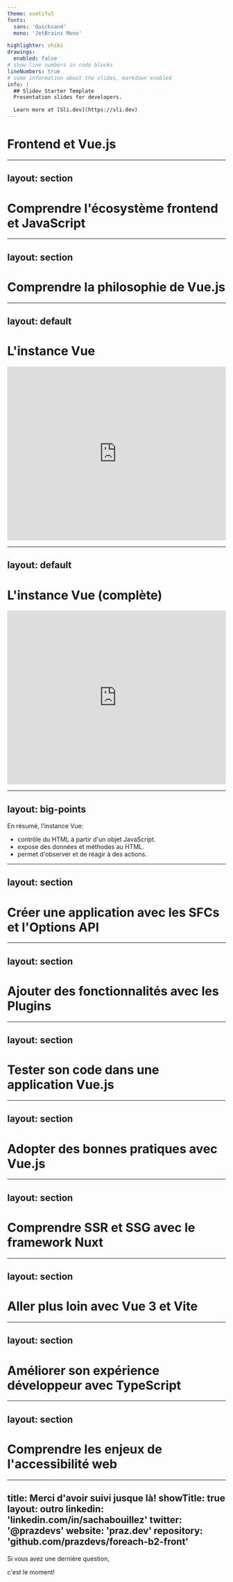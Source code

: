 ```yaml
---
theme: vuetiful
fonts: 
  sans: 'Quicksand'
  mono: 'JetBrains Mono'

highlighter: shiki
drawings:
  enabled: false
# show line numbers in code blocks
lineNumbers: true
# some information about the slides, markdown enabled
info: |
  ## Slidev Starter Template
  Presentation slides for developers.

  Learn more at [Sli.dev](https://sli.dev)
---
```

# Frontend et Vue.js
<!--
The last comment block of each slide will be treated as slide notes. It will be visible and editable in Presenter Mode along with the slide. [Read more in the docs](https://sli.dev/guide/syntax.html#notes)
-->
---
layout: section
---
# Comprendre l'écosystème frontend et JavaScript
<!--
Histoire du webdev,
single page apps,
architecture en composants,
outillage Javascript (bundlers, linters, frameworks...),
IDEs, DevTools, CLIs,
-->
---
layout: section
---

# Comprendre la philosophie de Vue.js
<!--
L'instance Vue,
Data et directives,
Methods, Computeds et Watchers,
-->
---
layout: default
---
# L'instance Vue

<iframe height="400" style="width: 100%;" scrolling="no" title="Vue JS instance" src="https://codepen.io/prazdevs/embed/zYdPvXz?default-tab=html%2Cresult&editable=true" frameborder="no" loading="lazy" allowtransparency="true" allowfullscreen="true">
  See the Pen <a href="https://codepen.io/prazdevs/pen/zYdPvXz">
  Vue JS instance</a> by PraZ (<a href="https://codepen.io/prazdevs">@prazdevs</a>)
  on <a href="https://codepen.io">CodePen</a>.
</iframe>

---
layout: default
---
# L'instance Vue (complète)

<iframe height="400" style="width: 100%;" scrolling="no" title="Vue JS Instance (complète)" src="https://codepen.io/prazdevs/embed/PoJYNLa?default-tab=html%2Cresult&editable=true" frameborder="no" loading="lazy" allowtransparency="true" allowfullscreen="true">
  See the Pen <a href="https://codepen.io/prazdevs/pen/PoJYNLa">
  Vue JS basics</a> by PraZ (<a href="https://codepen.io/prazdevs">@prazdevs</a>)
  on <a href="https://codepen.io">CodePen</a>.
</iframe>

---
layout: big-points
---

En résumé, l'instance Vue:
- contrôle du HTML à partir d'un objet JavaScript.
- expose des données et méthodes au HTML.
- permet d'observer et de réagir à des actions.

---
layout: section
---
# Créer une application avec les SFCs et l'Options API
<!--
Vue-CLI,
Single File Components,
Components et Slots,
Props et Events,
Mixins et Provide/Inject,
Cycle de vie d'un composant,
Data fetching,
-->
---
layout: section
---
# Ajouter des fonctionnalités avec les Plugins
<!--
Comprendre l'API Plugin,
Router,
VueX,
Autres plugins (i18n, vuetify...),
-->
---
layout: section
---
# Tester son code dans une application Vue.js 
<!--
Comprendre le testing,
Jest et Vue-test-utils,
Ecrire des tests et suites de tests,
Mocker des composants et modules,
Autres méthodes de testing (composant, E2E),
-->
---
layout: section
---

# Adopter des bonnes pratiques avec Vue.js
<!--
Composants et SFCs,
Réusabilité,
Gestion de state et Stores,
Testing,
Réalité et compromis,
-->
---
layout: section
---
# Comprendre SSR et SSG avec le framework Nuxt
<!--
Le framework Nuxt,
Convention over configuration,
SSR (Server Side Rendering),
SSG (Static Site Generation),
-->
---
layout: section
---
# Aller plus loin avec Vue 3 et Vite
<!--
Vue 3 et la réactivité,
La Composition API,
SFCs avec <script setup>,
Vite et plugins,
-->
---
layout: section
---

# Améliorer son expérience développeur avec TypeScript

<!--
Comprendre TypeScript et son intérêt,
Intégrer TypeScript dans Vue 3,
-->

---
layout: section
---
# Comprendre les enjeux de l'accessibilité web
<!--
Comprendre ce qu'est l'accessibilité,
Des exemples d'implémentations inclusifs,
Développer son état d'esprit et son empathie,
-->
---
title: Merci d'avoir suivi jusque là!
showTitle: true
layout: outro
linkedin: 'linkedin.com/in/sachabouillez'
twitter: '@prazdevs'
website: 'praz.dev'
repository: 'github.com/prazdevs/foreach-b2-front'
---
Si vous avez une dernière question,   

c'est le moment!

